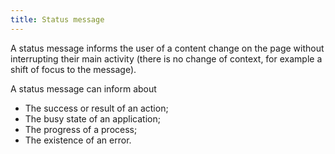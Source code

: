 ```yaml
---
title: Status message
---
```


A status message informs the user of a content change on the page without interrupting their main activity (there is no change of context, for example a shift of focus to the message).

A status message can inform about

- The success or result of an action;
- The busy state of an application;
- The progress of a process;
- The existence of an error.
